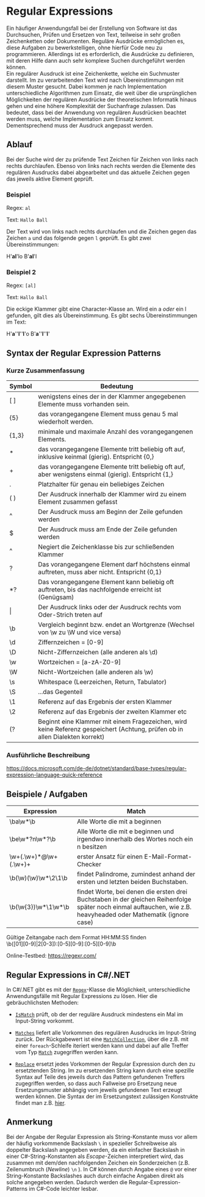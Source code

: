 # Regular Expressions
Ein häufiger Anwendungsfall bei der Erstellung von Software ist das Durchsuchen, Prüfen und Ersetzen von Text, teilweise in sehr großen Zeichenketten oder Dokumenten. Reguläre Ausdrücke ermöglichen es, diese Aufgaben zu bewerkstelligen, ohne hierfür Code neu zu programmieren. Allerdings ist es erforderlich, die Ausdrücke zu definieren, mit deren Hilfe dann auch sehr komplexe Suchen durchgeführt werden können.  
Ein regulärer Ausdruck ist eine Zeichenkette, welche ein Suchmuster darstellt. Im zu verarbeitenden Text wird nach Übereinstimmungen mit diesem Muster gesucht. Dabei kommen je nach Implementation unterschiedliche Algorithmen zum Einsatz, die weit über die ursprünglichen Möglichkeiten der regulären Ausdrücke der theoretischen Informatik hinaus gehen und eine höhere Komplexität der Suchanfrage zulassen. Das bedeutet, dass bei der Anwendung von regulären Ausdrücken beachtet werden muss, welche Implementation zum Einsatz kommt. Dementsprechend muss der Ausdruck angepasst werden.


## Ablauf

Bei der Suche wird der zu prüfende Text Zeichen für Zeichen von links nach rechts durchlaufen. Ebenso von links nach rechts werden die Elemente des regulären Ausdrucks dabei abgearbeitet und das aktuelle Zeichen gegen das jeweils aktive Element geprüft. 


### Beispiel

Regex: `al`

Text: `Hallo Ball`

Der Text wird von links nach rechts durchlaufen und die Zeichen gegen das Zeichen `a` und das folgende gegen `l` geprüft. Es gibt zwei Übereinstimmungen: 

H'**al**'lo B'**al**'l


### Beispiel 2

Regex: `[al]`

Text: `Hallo Ball`

Die eckige Klammer gibt eine Character-Klasse an. Wird ein a _oder_ ein l gefunden, gilt dies als Übereinstimmung. Es gibt sechs Übereinstimmungen im Text:

H'**a**''**l**''**l**'o  B'**a**''**l**''**l**'


## Syntax der Regular Expression Patterns

### Kurze Zusammenfassung

|Symbol|Bedeutung
|---|---|
|[ ]|wenigstens eines der in der Klammer angegebenen Elemente muss vorhanden sein.|
|{5}|das vorangegangene Element muss genau 5 mal wiederholt werden.  
|{1,3}|minimale und maximale Anzahl des vorangegangenen Elements.  
|*|das vorangegangene Elemente tritt beliebig oft auf, inklusive keinmal (gierig). Entspricht {0,}
|+|das vorangegangene Elemente tritt beliebig oft auf, aber wenigstens einmal (gierig). Entspricht {1,}
|.|Platzhalter für genau ein beliebiges Zeichen
|( )|Der Ausdruck innerhalb der Klammer wird zu einem Element zusammen gefasst
|^|Der Ausdruck muss am Beginn der Zeile gefunden werden
|$|Der Ausdruck muss am Ende der Zeile gefunden werden
|^|Negiert die Zeichenklasse bis zur schließenden Klammer  
|?|Das vorangegangene Element darf höchstens einmal auftreten, muss aber nicht. Entspricht {0,1}
|*?|Das vorangegangene Element kann beliebig oft auftreten, bis das nachfolgende erreicht ist (Genügsam)
|\||Der Ausdruck links oder der Ausdruck rechts vom Oder-Strich treten auf
|\b|Vergleich beginnt bzw. endet an Wortgrenze (Wechsel von \w zu \W und vice versa)
|\d|Ziffernzeichen = [0-9]  
|\D|Nicht-Ziffernzeichen (alle anderen als \d)  
|\w|Wortzeichen = [a-zA-Z0-9]  
|\W|Nicht-Wortzeichen (alle anderen als \w)  
|\s|Whitespace (Leerzeichen, Return, Tabulator)
|\S|...das Gegenteil
|\1|Referenz auf das Ergebnis der ersten Klammer  
|\2|Referenz auf das Ergebnis der zweiten Klammer etc
|(?|Beginnt eine Klammer mit einem Fragezeichen, wird keine Referenz gespeichert (Achtung, prüfen ob in allen Dialekten korrekt)

### Ausführliche Beschreibung

https://docs.microsoft.com/de-de/dotnet/standard/base-types/regular-expression-language-quick-reference



## Beispiele / Aufgaben
|Expression|Match|
|---|---|
|\ba\w*\b|Alle Worte die mit a beginnen  
|\be\w*?n\w*?\b|Alle Worte die mit e beginnen und irgendwo innerhalb des Wortes noch ein n besitzen  
|\w+(\.\w+)*@\w+(\.\w+)+|erster Ansatz für einen E-Mail-Format-Checker  
|\b(\w)(\w)\w*\2\1\b|findet Palindrome, zumindest anhand der ersten und letzten beiden Buchstaben.  
|\b(\w{3})\w*\1\w*\b|findet Worte, bei denen die ersten drei Buchstaben in der gleichen Reihenfolge später noch einmal auftauchen, wie z.B. heavyheaded oder Mathematik (ignore case)

Gültige Zeitangabe nach dem Format HH:MM:SS finden  
\b([01][0-9]|2[0-3]):[0-5][0-9]:[0-5][0-9]\b

Online-Testbed: https://regexr.com/

## Regular Expressions in C#/.NET

In C#/.NET gibt es mit der [`Regex`](https://msdn.microsoft.com/de-de/library/system.text.regularexpressions.regex(v=vs.110).aspx)-Klasse die Möglichkeit, unterschiedliche Anwendungsfälle mit Regular Expressions zu lösen. Hier die gebräuchlichsten Methoden:

- [`IsMatch`](https://msdn.microsoft.com/de-de/library/sdx2bds0(v=vs.110).aspx) prüft, ob der der reguläre Ausdruck mindestens ein Mal im  Input-String vorkommt.

- [`Matches`](https://msdn.microsoft.com/de-de/library/b9712a7w(v=vs.110).aspx)
  liefert alle Vorkommen des regulären Ausdrucks im Input-String zurück. Der 
  Rückgabewert ist eine 
  [`MatchCollection`](https://msdn.microsoft.com/de-de/library/system.text.regularexpressions.matchcollection(v=vs.110).aspx),
   über die z.B. mit einer 
  `foreach`-Schleife iteriert werden kann und dabei auf alle Treffer vom Typ [`Match`](https://msdn.microsoft.com/de-de/library/system.text.regularexpressions.match(v=vs.110).aspx)
   zugegriffen werden kann.
  
- [`Replace`](https://msdn.microsoft.com/de-de/library/e7f5w83z(v=vs.110).aspx)
  ersetzt jedes Vorkommen der Regular Expression durch den zu ersetztenden String. Im zu ersetzenden String kann durch eine spezille Syntax auf Teile des
  jeweils durch das Pattern gefundenen Treffers zugegriffen werden, so dass auch
  Fallweise pro Ersetzung neue Ersetzungsmuster abhängig vom jeweils gefundenen Text erzeugt werden können. Die Syntax der im Ersetzungstext zulässigen 
  Konstrukte findet man z.B. 
  [hier](https://docs.microsoft.com/de-de/dotnet/standard/base-types/regular-expression-language-quick-reference#substitutions).

## Anmerkung
Bei der Angabe der Regular Expression als String-Konstante muss vor allem der häufig vorkommende Backslash `\` in spezieller Schreibweise als doppelter Backslash angegeben werden, da ein einfacher Backslash in einer C#-String-Konstanten
als _Escape_-Zeichen interpretiert wird, das zusammen mit dem/den nachfolgenden
Zeichen ein Sonderzeichen (z.B. Zeilenumbruch (_Newline_) `\n` ). In 
C# können durch Angabe eines `@` vor einer String-Konstante Backslashes
auch durch einfache Angaben direkt als solche angegeben werden. Dadurch werden die Regular-Expression-Patterns im C#-Code leichter lesbar.

